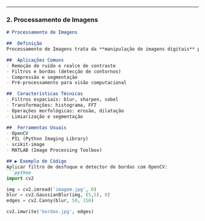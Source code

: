 
---

### 2. Processamento de Imagens

```markdown
# Processamento de Imagens

##  Definição
Processamento de Imagens trata da **manipulação de imagens digitais** para melhoria, extração de características ou preparação para análise. Foca mais em transformações matemáticas e algorítmicas sobre a imagem.

##  Aplicações Comuns
- Remoção de ruído e realce de contraste
- Filtros e bordas (detecção de contornos)
- Compressão e segmentação
- Pré-processamento para visão computacional

##  Características Técnicas
- Filtros espaciais: blur, sharpen, sobel
- Transformações: histograma, FFT
- Operações morfológicas: erosão, dilatação
- Limiarização e segmentação

##  Ferramentas Usuais
- OpenCV
- PIL (Python Imaging Library)
- scikit-image
- MATLAB (Image Processing Toolbox)

## ▶️ Exemplo de Código
Aplicar filtro de desfoque e detector de bordas com OpenCV:
```python
import cv2

img = cv2.imread('imagem.jpg', 0)
blur = cv2.GaussianBlur(img, (5,5), 0)
edges = cv2.Canny(blur, 50, 150)

cv2.imwrite('bordas.jpg', edges)
